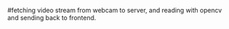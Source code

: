 #fetching video stream from webcam to server, and reading with opencv and sending back to frontend.
